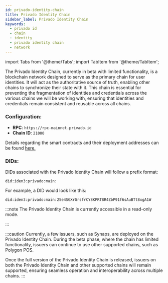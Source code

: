 ```yaml
---
id: privado-identity-chain
title: Privado Identity Chain
sidebar_label: Privado Identity Chain
keywords:
  - privado id
  - chain
  - identity
  - privado identity chain
  - network
---
```

import Tabs from '@theme/Tabs';
import TabItem from '@theme/TabItem';

The Privado Identity Chain, currently in beta with limited functionality, is a blockchain network designed to serve as the primary chain for user identities. It will act as the authoritative source of truth, enabling other chains to synchronize their state with it. This chain is essential for preventing the fragmentation of identities and credentials across the various chains we will be working with, ensuring that identities and credentials remain consistent and reusable across all chains.

### Configuration:

- **RPC**: `https://rpc-mainnet.privado.id`
- **Chain ID**: `21000` 

Details regarding the smart contracts and their deployment addresses can be found [here.](./smart-contracts.md)

### DIDs:
DIDs associated with the Privado Identity Chain will follow a prefix format:

```main
did:iden3:privado:main:
```

For example, a DID would look like this:

`did:iden3:privado:main:2Se4SGXrGrsfrCY8KPRT8R4ZbP91f6sAuBTt8xgA1W`

:::note
The Privado Identity Chain is currently accessible in a read-only mode.
<!-- State transitions and MTP issuance are not currently supported. -->
:::

:::caution
Currently, a few issuers, such as Synaps, are deployed on the Privado Identity Chain. During the beta phase, where the chain has limited functionality, issuers can continue to use other supported chains, such as Polygon POS.

Once the full version of the Privado Identity Chain is released, issuers on both the Privado Identity Chain and other supported chains will remain supported, ensuring seamless operation and interoperability across multiple chains.
:::